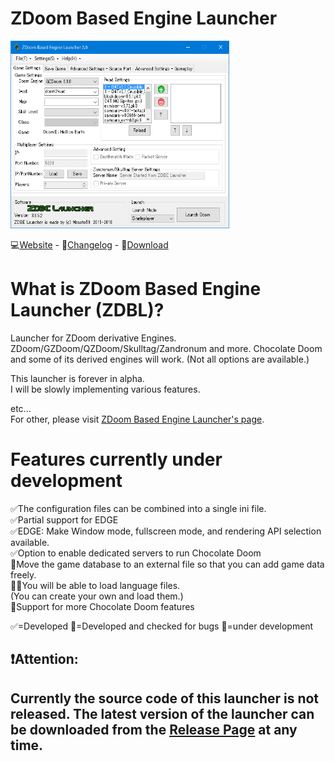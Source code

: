 # ZDoom Based Engine Launcher
<img src="image/unnamed.png" alt="attach:a" title="attach:a" width="350" height="300">


:computer:[Website](https://sites.google.com/view/zdoom-based-engine-launcher/) - :ledger:[Changelog](https://github.com/masato462/ZDoom-Based-Engine-Launcher/releases) - :floppy_disk:[Download](https://github.com/masato462/ZDoom-Based-Engine-Launcher/releases)

# What is ZDoom Based Engine Launcher (ZDBL)?
Launcher for ZDoom derivative Engines. ZDoom/GZDoom/QZDoom/Skulltag/Zandronum and more. 
Chocolate Doom and some of its derived engines will work. (Not all options are available.)  

This launcher is forever in alpha.  
I will be slowly implementing various features.  

etc...  
For other, please visit [ZDoom Based Engine Launcher's page](https://sites.google.com/view/zdoom-based-engine-launcher/home).  
  
# Features currently under development  
:white_check_mark:The configuration files can be combined into a single ini file.  
:white_check_mark:Partial support for EDGE  
:white_check_mark:EDGE: Make Window mode, fullscreen mode, and rendering API selection available.  
:white_check_mark:Option to enable dedicated servers to run Chocolate Doom  
:construction:Move the game database to an external file so that you can add game data freely.  
:construction::speech_balloon:You will be able to load language files.   
(You can create your own and load them.)  
:construction:Support for more Chocolate Doom features  
  
:white_check_mark:=Developed :wrench:=Developed and checked for bugs :construction:=under development  
## :heavy_exclamation_mark:Attention:
## Currently the source code of this launcher is not released. The latest version of the launcher can be downloaded from the [Release Page](https://github.com/masato462/ZDoom-Based-Engine-Launcher/releases) at any time.
